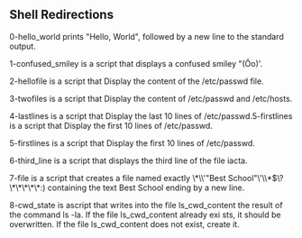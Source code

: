 <h2>Shell Redirections</h2>

<p>0-hello_world prints  "Hello, World", followed by a new line to the standard output.</p>
<p>1-confused_smiley is a script that displays a confused smiley "(Ôo)'.</p>
<p>2-hellofile is a script that Display the content of the /etc/passwd file.</p>
<p>3-twofiles is a script that Display the content of /etc/passwd and /etc/hosts.</p>
<p>4-lastlines is a script that Display the last 10 lines of /etc/passwd.5-firstlines is a script that Display the first 10 lines of /etc/passwd.</p>
<p>5-firstlines is a script that Display the first 10 lines of /etc/passwd.</p>
<p>6-third_line is a script that displays the third line of the file iacta.</p>
<p>7-file is a script that creates a file named exactly \*\\'"Best School"\'\\*$\?\*\*\*\*\*:) containing the text Best School ending by a
new line.</p>
<p>8-cwd_state is ascript that writes into the file ls_cwd_content the result of the command ls -la. If the file ls_cwd_content already exi
sts, it should be overwritten. If the file ls_cwd_content does not exist, create it.</p>
<p></p>
<p></p>
<p></p>
<p></p>
<p></p>
<p></p>
<p></p>
<p></p>
<p></p>
<p></p>
<p></p>
<p></p>
<p></p>
